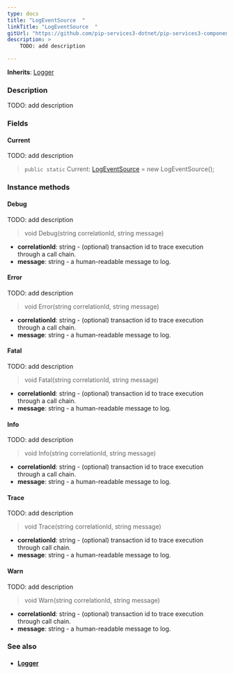 ```yaml
---
type: docs
title: "LogEventSource  "
linkTitle: "LogEventSource  "
gitUrl: "https://github.com/pip-services3-dotnet/pip-services3-components-dotnet"
description: >
    TODO: add description

---
```


**Inherits**: [Logger](../logger)

### Description

TODO: add description


### Fields

<span class="hide-title-link">

#### Current
TODO: add description

> `public static` Current: [LogEventSource]() = new LogEventSource();

</span>

### Instance methods

#### Debug
TODO: add description

> void Debug(string correlationId, string message)

- **correlationId**: string - (optional) transaction id to trace execution through a call chain.
- **message**: string - a human-readable message to log.



#### Error
TODO: add description

> void Error(string correlationId, string message)

- **correlationId**: string - (optional) transaction id to trace execution through a call chain.
- **message**: string - a human-readable message to log.


#### Fatal
TODO: add description

> void Fatal(string correlationId, string message)

- **correlationId**: string - (optional) transaction id to trace execution through a call chain.
- **message**: string - a human-readable message to log.



#### Info
TODO: add description

> void Info(string correlationId, string message)

- **correlationId**: string - (optional) transaction id to trace execution through a call chain.
- **message**: string - a human-readable message to log.


#### Trace
TODO: add description

> void Trace(string correlationId, string message)

- **correlationId**: string - (optional) transaction id to trace execution through call chain.
- **message**: string - a human-readable message to log.


#### Warn
TODO: add description

> void Warn(string correlationId, string message)

- **correlationId**: string - (optional) transaction id to trace execution through call chain.
- **message**: string - a human-readable message to log.



### See also
- #### [Logger](../logger)
